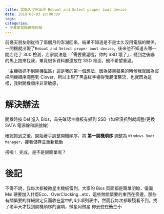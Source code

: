 ```yaml
---
title: 電腦久沒用出現 Reboot and Select proper boot device
date: 2018-08-03 10:00:00
tags:
categories: 
- 不專業電腦維修經驗
---
```

前幾天朋友剛從待了兩個月的澎湖回來，結果不知道是不是太久沒用電腦的關係，一開機就出現了`Reboot and Select proper boot device`，後來他不知道去哪一間店花了 300 檢測，店家說法是：「需要重灌喔，你的 SSD 壞了」，聽到之後嚇的馬上跑來找我，畢竟很多資料都還放在 SSD 裡面，他不希望重灌。
<!--more-->
「主機板抓不到開機磁區」這是我的第一個想法，因為裝黑蘋果的時候我就因為沒把開機順序調整到 Clover，所以出現了黑底紅字嚇得我屁滾尿流，也就因為這樣，我對開機順序非常敏感，

# 解決辦法
開機時按 Del 進入 Bios，首先確認主機板有抓到 SSD（如果沒抓到就調整/更換 SATA 電源線和訊號線）

確認抓到之後，開始著手調整開機順序，將 **第一開機順序** 調整為 `Windows Boot Manager`，接著儲存並重新啟動

搭啦！ 完成，是不是很簡單呢？

# 後記
不得不說，我每次都被微星主機板雷到，大家的 Bios 頁面都是簡單明瞭，偏偏 Msi 硬要加入什麼Eco、OverClocking...etc，這些無關緊要的東西在旁邊，那些有關緊要的詳細設定反而收在當中的4小項列表中，然而我每次都眼殘看不到，找了老半天才找到開機順序的選項，微星阿微星 ~~你到底在衝三小~~
